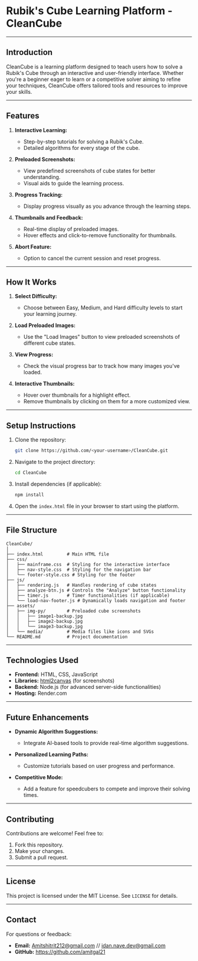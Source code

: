 
# Rubik's Cube Learning Platform - CleanCube

---

## Introduction
CleanCube is a learning platform designed to teach users how to solve a Rubik's Cube through an interactive and user-friendly interface. Whether you're a beginner eager to learn or a competitive solver aiming to refine your techniques, CleanCube offers tailored tools and resources to improve your skills.

---

## Features
1. **Interactive Learning:**
   - Step-by-step tutorials for solving a Rubik's Cube.
   - Detailed algorithms for every stage of the cube.

2. **Preloaded Screenshots:**
   - View predefined screenshots of cube states for better understanding.
   - Visual aids to guide the learning process.

3. **Progress Tracking:**
   - Display progress visually as you advance through the learning steps.

4. **Thumbnails and Feedback:**
   - Real-time display of preloaded images.
   - Hover effects and click-to-remove functionality for thumbnails.

5. **Abort Feature:**
   - Option to cancel the current session and reset progress.

---

## How It Works
1. **Select Difficulty:**
   - Choose between Easy, Medium, and Hard difficulty levels to start your learning journey.

2. **Load Preloaded Images:**
   - Use the "Load Images" button to view preloaded screenshots of different cube states.

3. **View Progress:**
   - Check the visual progress bar to track how many images you've loaded.

4. **Interactive Thumbnails:**
   - Hover over thumbnails for a highlight effect.
   - Remove thumbnails by clicking on them for a more customized view.

---

## Setup Instructions
1. Clone the repository:
   ```bash
   git clone https://github.com/<your-username>/CleanCube.git
   ```

2. Navigate to the project directory:
   ```bash
   cd CleanCube
   ```

3. Install dependencies (if applicable):
   ```bash
   npm install
   ```

4. Open the `index.html` file in your browser to start using the platform.

---

## File Structure
```
CleanCube/
│
├── index.html         # Main HTML file
├── css/
│   ├── mainframe.css  # Styling for the interactive interface
│   ├── nav-style.css  # Styling for the navigation bar
│   └── footer-style.css # Styling for the footer
├── js/
│   ├── rendering.js   # Handles rendering of cube states
│   ├── analyze-btn.js # Controls the "Analyze" button functionality
│   ├── timer.js       # Timer functionalities (if applicable)
│   └── load-nav-footer.js # Dynamically loads navigation and footer
├── assets/
│   ├── img-py/        # Preloaded cube screenshots
│   │   ├── image1-backup.jpg
│   │   ├── image2-backup.jpg
│   │   └── image3-backup.jpg
│   └── media/         # Media files like icons and SVGs
└── README.md          # Project documentation
```

---

## Technologies Used
- **Frontend:** HTML, CSS, JavaScript
- **Libraries:** [html2canvas](https://html2canvas.hertzen.com/) (for screenshots)
- **Backend:** Node.js (for advanced server-side functionalities)
- **Hosting:** Render.com

---

## Future Enhancements
- **Dynamic Algorithm Suggestions:**
  - Integrate AI-based tools to provide real-time algorithm suggestions.

- **Personalized Learning Paths:**
  - Customize tutorials based on user progress and performance.

- **Competitive Mode:**
  - Add a feature for speedcubers to compete and improve their solving times.

---

## Contributing
Contributions are welcome! Feel free to:
1. Fork this repository.
2. Make your changes.
3. Submit a pull request.

---

## License
This project is licensed under the MIT License. See `LICENSE` for details.

---

## Contact
For questions or feedback:
- **Email:** Amitshitrit212@gmail.com // idan.nave.dev@gmail.com
- **GitHub:** https://github.com/amitgal21
